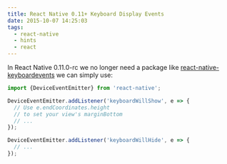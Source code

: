 ```yaml
---
title: React Native 0.11+ Keyboard Display Events
date: 2015-10-07 14:25:03
tags:
  - react-native
  - hints
  - react
---
```


In React Native 0.11.0-rc we no longer need a package like [react-native-keyboardevents](https://github.com/johanneslumpe/react-native-keyboardevents) we can simply use:

```javascript
import {DeviceEventEmitter} from 'react-native';

DeviceEventEmitter.addListener('keyboardWillShow', e => {
  // Use e.endCoordinates.height
  // to set your view's marginBottom
  // ...
});

DeviceEventEmitter.addListener('keyboardWillHide', e => {
  // ...
});
```
